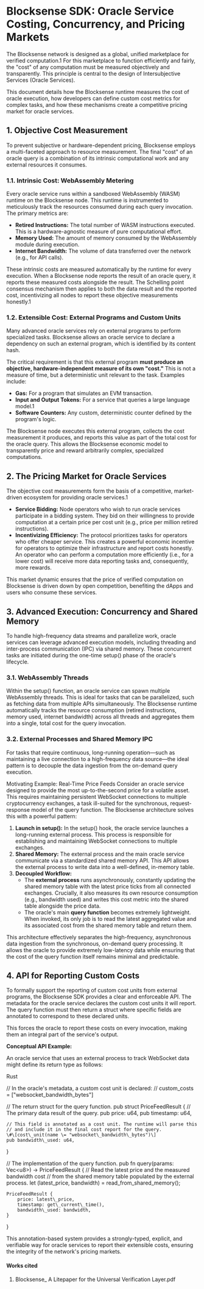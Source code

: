 # **Blocksense SDK: Oracle Service Costing, Concurrency, and Pricing Markets**

The Blocksense network is designed as a global, unified marketplace for verified computation.1 For this marketplace to function efficiently and fairly, the "cost" of any computation must be measured objectively and transparently. This principle is central to the design of Intersubjective Services (Oracle Services).

This document details how the Blocksense runtime measures the cost of oracle execution, how developers can define custom cost metrics for complex tasks, and how these mechanisms create a competitive pricing market for oracle services.

## **1\. Objective Cost Measurement**

To prevent subjective or hardware-dependent pricing, Blocksense employs a multi-faceted approach to resource measurement. The final "cost" of an oracle query is a combination of its intrinsic computational work and any external resources it consumes.

### **1.1. Intrinsic Cost: WebAssembly Metering**

Every oracle service runs within a sandboxed WebAssembly (WASM) runtime on the Blocksense node. This runtime is instrumented to meticulously track the resources consumed during each query invocation. The primary metrics are:

- **Retired Instructions:** The total number of WASM instructions executed. This is a hardware-agnostic measure of pure computational effort.
- **Memory Used:** The amount of memory consumed by the WebAssembly module during execution.
- **Internet Bandwidth:** The volume of data transferred over the network (e.g., for API calls).

These intrinsic costs are measured automatically by the runtime for every execution. When a Blocksense node reports the result of an oracle query, it reports these measured costs alongside the result. The Schelling point consensus mechanism then applies to both the data result and the reported cost, incentivizing all nodes to report these objective measurements honestly.1

### **1.2. Extensible Cost: External Programs and Custom Units**

Many advanced oracle services rely on external programs to perform specialized tasks. Blocksense allows an oracle service to declare a dependency on such an external program, which is identified by its content hash.

The critical requirement is that this external program **must produce an objective, hardware-independent measure of its own "cost."** This is not a measure of time, but a deterministic unit relevant to the task. Examples include:

- **Gas:** For a program that simulates an EVM transaction.
- **Input and Output Tokens:** For a service that queries a large language model.1
- **Software Counters:** Any custom, deterministic counter defined by the program's logic.

The Blocksense node executes this external program, collects the cost measurement it produces, and reports this value as part of the total cost for the oracle query. This allows the Blocksense economic model to transparently price and reward arbitrarily complex, specialized computations.

## **2\. The Pricing Market for Oracle Services**

The objective cost measurements form the basis of a competitive, market-driven ecosystem for providing oracle services.1

- **Service Bidding:** Node operators who wish to run oracle services participate in a bidding system. They bid on their willingness to provide computation at a certain price per cost unit (e.g., price per million retired instructions).
- **Incentivizing Efficiency:** The protocol prioritizes tasks for operators who offer cheaper service. This creates a powerful economic incentive for operators to optimize their infrastructure and report costs honestly. An operator who can perform a computation more efficiently (i.e., for a lower cost) will receive more data reporting tasks and, consequently, more rewards.

This market dynamic ensures that the price of verified computation on Blocksense is driven down by open competition, benefiting the dApps and users who consume these services.

## **3\. Advanced Execution: Concurrency and Shared Memory**

To handle high-frequency data streams and parallelize work, oracle services can leverage advanced execution models, including threading and inter-process communication (IPC) via shared memory. These concurrent tasks are initiated during the one-time setup() phase of the oracle's lifecycle.

### **3.1. WebAssembly Threads**

Within the setup() function, an oracle service can spawn multiple WebAssembly threads. This is ideal for tasks that can be parallelized, such as fetching data from multiple APIs simultaneously. The Blocksense runtime automatically tracks the resource consumption (retired instructions, memory used, internet bandwidth) across all threads and aggregates them into a single, total cost for the query invocation.

### **3.2. External Processes and Shared Memory IPC**

For tasks that require continuous, long-running operation—such as maintaining a live connection to a high-frequency data source—the ideal pattern is to decouple the data ingestion from the on-demand query execution.

Motivating Example: Real-Time Price Feeds
Consider an oracle service designed to provide the most up-to-the-second price for a volatile asset. This requires maintaining persistent WebSocket connections to multiple cryptocurrency exchanges, a task ill-suited for the synchronous, request-response model of the query function.
The Blocksense architecture solves this with a powerful pattern:

1. **Launch in setup():** In the setup() hook, the oracle service launches a long-running external process. This process is responsible for establishing and maintaining WebSocket connections to multiple exchanges.
2. **Shared Memory:** The external process and the main oracle service communicate via a standardized shared memory API. This API allows the external process to write data into a well-defined, in-memory table.
3. **Decoupled Workflow:**
   - The **external process** runs asynchronously, constantly updating the shared memory table with the latest price ticks from all connected exchanges. Crucially, it also measures its own resource consumption (e.g., bandwidth used) and writes this cost metric into the shared table alongside the price data.
   - The oracle's main **query function** becomes extremely lightweight. When invoked, its only job is to read the latest aggregated value and its associated cost from the shared memory table and return them.

This architecture effectively separates the high-frequency, asynchronous data ingestion from the synchronous, on-demand query processing. It allows the oracle to provide extremely low-latency data while ensuring that the cost of the query function itself remains minimal and predictable.

## **4\. API for Reporting Custom Costs**

To formally support the reporting of custom cost units from external programs, the Blocksense SDK provides a clear and enforceable API. The metadata for the oracle service declares the custom cost units it will report. The query function must then return a struct where specific fields are annotated to correspond to these declared units.

This forces the oracle to report these costs on every invocation, making them an integral part of the service's output.

**Conceptual API Example:**

An oracle service that uses an external process to track WebSocket data might define its return type as follows:

Rust

// In the oracle's metadata, a custom cost unit is declared:
// custom_costs \= \["websocket_bandwidth_bytes"\]

// The return struct for the query function.
pub struct PriceFeedResult {
// The primary data result of the query.
pub price: u64,
pub timestamp: u64,

    // This field is annotated as a cost unit. The runtime will parse this
    // and include it in the final cost report for the query.
    \#\[cost\_unit(name \= "websocket\_bandwidth\_bytes")\]
    pub bandwidth\_used: u64,

}

// The implementation of the query function.
pub fn query(params: Vec\<u8\>) \-\> PriceFeedResult {
// Read the latest price and the measured bandwidth cost
// from the shared memory table populated by the external process.
let (latest_price, bandwidth) \= read_from_shared_memory();

    PriceFeedResult {
        price: latest\_price,
        timestamp: get\_current\_time(),
        bandwidth\_used: bandwidth,
    }

}

This annotation-based system provides a strongly-typed, explicit, and verifiable way for oracle services to report their extensible costs, ensuring the integrity of the network's pricing markets.

#### **Works cited**

1. Blocksense\_ A Litepaper for the Universal Verification Layer.pdf
